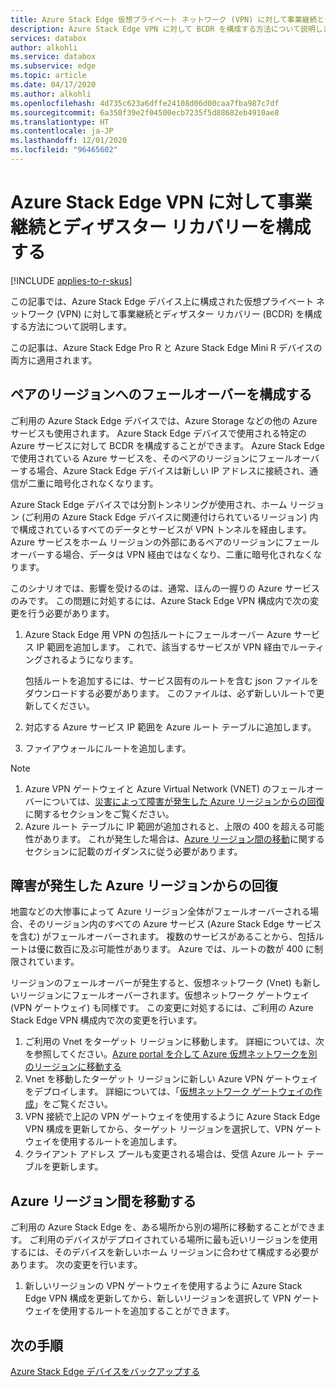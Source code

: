 ```yaml
---
title: Azure Stack Edge 仮想プライベート ネットワーク (VPN) に対して事業継続とディザスター リカバリー (BCDR) を構成する
description: Azure Stack Edge VPN に対して BCDR を構成する方法について説明します。
services: databox
author: alkohli
ms.service: databox
ms.subservice: edge
ms.topic: article
ms.date: 04/17/2020
ms.author: alkohli
ms.openlocfilehash: 4d735c623a6dffe24108d06d00caa7fba987c7df
ms.sourcegitcommit: 6a350f39e2f04500ecb7235f5d88682eb4910ae8
ms.translationtype: HT
ms.contentlocale: ja-JP
ms.lasthandoff: 12/01/2020
ms.locfileid: "96465602"
---
```

# <a name="configure-business-continuity-and-disaster-recovery-for-azure-stack-edge-vpn"></a>Azure Stack Edge VPN に対して事業継続とディザスター リカバリーを構成する

[!INCLUDE [applies-to-r-skus](../../includes/azure-stack-edge-applies-to-r-sku.md)]

この記事では、Azure Stack Edge デバイス上に構成された仮想プライベート ネットワーク (VPN) に対して事業継続とディザスター リカバリー (BCDR) を構成する方法について説明します。

この記事は、Azure Stack Edge Pro R と Azure Stack Edge Mini R デバイスの両方に適用されます。

## <a name="configure-failover-to-a-paired-region"></a>ペアのリージョンへのフェールオーバーを構成する

ご利用の Azure Stack Edge デバイスでは、Azure Storage などの他の Azure サービスも使用されます。 Azure Stack Edge デバイスで使用される特定の Azure サービスに対して BCDR を構成することができます。 Azure Stack Edge で使用されている Azure サービスを、そのペアのリージョンにフェールオーバーする場合、Azure Stack Edge デバイスは新しい IP アドレスに接続され、通信が二重に暗号化されなくなります。 

Azure Stack Edge デバイスでは分割トンネリングが使用され、ホーム リージョン (ご利用の Azure Stack Edge デバイスに関連付けられているリージョン) 内で構成されているすべてのデータとサービスが VPN トンネルを経由します。 Azure サービスをホーム リージョンの外部にあるペアのリージョンにフェールオーバーする場合、データは VPN 経由ではなくなり、二重に暗号化されなくなります。 

このシナリオでは、影響を受けるのは、通常、ほんの一握りの Azure サービスのみです。 この問題に対処するには、Azure Stack Edge VPN 構成内で次の変更を行う必要があります。

1. Azure Stack Edge 用 VPN の包括ルートにフェールオーバー Azure サービス IP 範囲を追加します。 これで、該当するサービスが VPN 経由でルーティングされるようになります。

    包括ルートを追加するには、サービス固有のルートを含む json ファイルをダウンロードする必要があります。 このファイルは、必ず新しいルートで更新してください。
2. 対応する Azure サービス IP 範囲を Azure ルート テーブルに追加します。
3. ファイアウォールにルートを追加します。

> [!NOTE]
>
> 1. Azure VPN ゲートウェイと Azure Virtual Network (VNET) のフェールオーバーについては、[災害によって障害が発生した Azure リージョンからの回復](#recover-from-a-failed-azure-region)に関するセクションをご覧ください。
> 2. Azure ルート テーブルに IP 範囲が追加されると、上限の 400 を超える可能性があります。 これが発生した場合は、[Azure リージョン間の移動](#move-from-an-azure-region-to-another)に関するセクションに記載のガイダンスに従う必要があります。

## <a name="recover-from-a-failed-azure-region"></a>障害が発生した Azure リージョンからの回復

地震などの大惨事によって Azure リージョン全体がフェールオーバーされる場合、そのリージョン内のすべての Azure サービス (Azure Stack Edge サービスを含む) がフェールオーバーされます。 複数のサービスがあることから、包括ルートは優に数百に及ぶ可能性があります。 Azure では、ルートの数が 400 に制限されています。 

リージョンのフェールオーバーが発生すると、仮想ネットワーク (Vnet) も新しいリージョンにフェールオーバーされます。仮想ネットワーク ゲートウェイ (VPN ゲートウェイ) も同様です。 この変更に対処するには、ご利用の Azure Stack Edge VPN 構成内で次の変更を行います。

1. ご利用の Vnet をターゲット リージョンに移動します。 詳細については、次を参照してください。[Azure portal を介して Azure 仮想ネットワークを別のリージョンに移動する](../virtual-network/move-across-regions-vnet-portal.md)
2. Vnet を移動したターゲット リージョンに新しい Azure VPN ゲートウェイをデプロイします。 詳細については、「[仮想ネットワーク ゲートウェイの作成](../vpn-gateway/vpn-gateway-howto-point-to-site-resource-manager-portal.md#creategw)」をご覧ください。
3. VPN 接続で上記の VPN ゲートウェイを使用するように Azure Stack Edge VPN 構成を更新してから、ターゲット リージョンを選択して、VPN ゲートウェイを使用するルートを追加します。
4. クライアント アドレス プールも変更される場合は、受信 Azure ルート テーブルを更新します。 

## <a name="move-from-an-azure-region-to-another"></a>Azure リージョン間を移動する

ご利用の Azure Stack Edge を、ある場所から別の場所に移動することができます。 ご利用のデバイスがデプロイされている場所に最も近いリージョンを使用するには、そのデバイスを新しいホーム リージョンに合わせて構成する必要があります。 次の変更を行います。

1. 新しいリージョンの VPN ゲートウェイを使用するように Azure Stack Edge VPN 構成を更新してから、新しいリージョンを選択して VPN ゲートウェイを使用するルートを追加することができます。

## <a name="next-steps"></a>次の手順

[Azure Stack Edge デバイスをバックアップする](azure-stack-edge-gpu-prepare-device-failure.md)